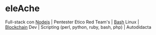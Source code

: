 # eleAche

Full-stack con [Nodejs](https://nodejs.org)
| Pentester Etico Red Team's
| [Bash](https://github.com/LuisHDeAvila/pro-cuervo) Linux
| [Blockchain](https://github.com/LuisHDeAvila/inv-aplicacion-descentralizada-solidity) Dev 
| Scripting (perl, python, ruby, bash, php)
| Autodidacta


